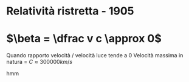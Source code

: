 # Relatività ristretta - 1905
# $\beta = \dfrac v c \approx 0$
Quando rapporto velocità / velocità luce tende a 0 
Velocità massima in natura = $C \approx 300000km/s$  

hmm